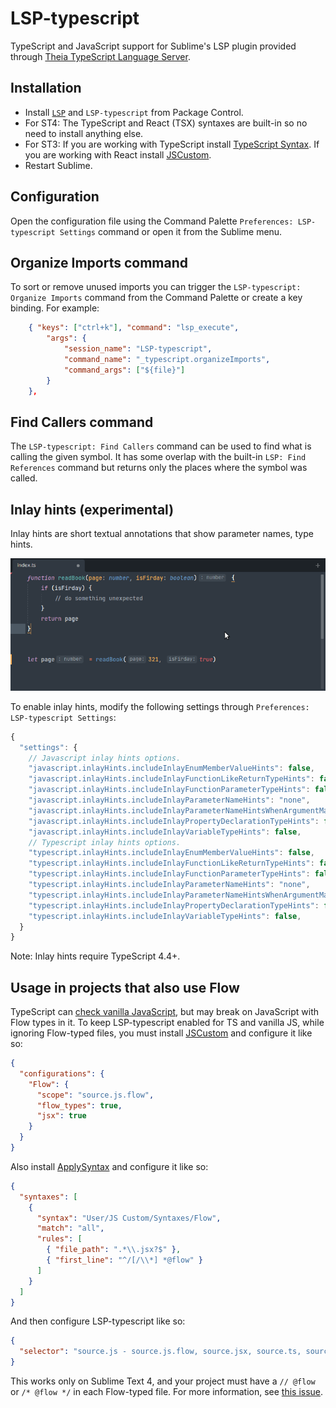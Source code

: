 # LSP-typescript

TypeScript and JavaScript support for Sublime's LSP plugin provided through [Theia TypeScript Language Server](https://github.com/typescript-language-server/typescript-language-server).

## Installation

 * Install [`LSP`](https://packagecontrol.io/packages/LSP) and `LSP-typescript` from Package Control.
 * For ST4: The TypeScript and React (TSX) syntaxes are built-in so no need to install anything else.
 * For ST3: If you are working with TypeScript install [TypeScript Syntax](https://packagecontrol.io/packages/TypeScript%20Syntax). If you are working with React install [JSCustom](https://packagecontrol.io/packages/JSCustom).
 * Restart Sublime.

## Configuration

Open the configuration file using the Command Palette `Preferences: LSP-typescript Settings` command or open it from the Sublime menu.

## Organize Imports command

To sort or remove unused imports you can trigger the `LSP-typescript: Organize Imports` command from the Command Palette or create a key binding. For example:

```json
    { "keys": ["ctrl+k"], "command": "lsp_execute",
        "args": {
            "session_name": "LSP-typescript",
            "command_name": "_typescript.organizeImports",
            "command_args": ["${file}"]
        }
    },
```

## Find Callers command

The `LSP-typescript: Find Callers` command can be used to find what is calling the given symbol. It has some overlap with the built-in `LSP: Find References` command but returns only the places where the symbol was called.


## Inlay hints (experimental)

Inlay hints are short textual annotations that show parameter names, type hints.

![inlay-hints](./images/inlay-hints.png)

To enable inlay hints, modify the following settings through `Preferences: LSP-typescript Settings`:

```js
{
  "settings": {
    // Javascript inlay hints options.
    "javascript.inlayHints.includeInlayEnumMemberValueHints": false,
    "javascript.inlayHints.includeInlayFunctionLikeReturnTypeHints": false,
    "javascript.inlayHints.includeInlayFunctionParameterTypeHints": false,
    "javascript.inlayHints.includeInlayParameterNameHints": "none",
    "javascript.inlayHints.includeInlayParameterNameHintsWhenArgumentMatchesName": false,
    "javascript.inlayHints.includeInlayPropertyDeclarationTypeHints": false,
    "javascript.inlayHints.includeInlayVariableTypeHints": false,
    // Typescript inlay hints options.
    "typescript.inlayHints.includeInlayEnumMemberValueHints": false,
    "typescript.inlayHints.includeInlayFunctionLikeReturnTypeHints": false,
    "typescript.inlayHints.includeInlayFunctionParameterTypeHints": false,
    "typescript.inlayHints.includeInlayParameterNameHints": "none",
    "typescript.inlayHints.includeInlayParameterNameHintsWhenArgumentMatchesName": false,
    "typescript.inlayHints.includeInlayPropertyDeclarationTypeHints": false,
    "typescript.inlayHints.includeInlayVariableTypeHints": false,
  }
}
```

Note: Inlay hints require TypeScript 4.4+.

## Usage in projects that also use Flow

TypeScript can [check vanilla JavaScript](https://www.typescriptlang.org/docs/handbook/type-checking-javascript-files.html), but may break on JavaScript with Flow types in it. To keep LSP-typescript enabled for TS and vanilla JS, while ignoring Flow-typed files, you must install [JSCustom](https://packagecontrol.io/packages/JSCustom) and configure it like so:

```json
{
  "configurations": {
    "Flow": {
      "scope": "source.js.flow",
      "flow_types": true,
      "jsx": true
    }
  }
}
```

Also install [ApplySyntax](https://packagecontrol.io/packages/ApplySyntax) and configure it like so:

```json
{
  "syntaxes": [
    {
      "syntax": "User/JS Custom/Syntaxes/Flow",
      "match": "all",
      "rules": [
        { "file_path": ".*\\.jsx?$" },
        { "first_line": "^/[/\\*] *@flow" }
      ]
    }
  ]
}
```

And then configure LSP-typescript like so:

```json
{
  "selector": "source.js - source.js.flow, source.jsx, source.ts, source.tsx"
}
```

This works only on Sublime Text 4, and your project must have a `// @flow` or `/* @flow */` in each Flow-typed file. For more information, see [this issue](https://github.com/sublimelsp/LSP-typescript/issues/60).

